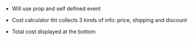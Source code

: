 - Will use prop and self defined event

- Cost calculator tht collects 3 kinds of info: price, shipping and discount
- Total cost displayed at the bottom